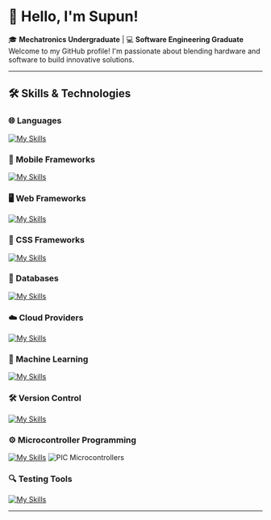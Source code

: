 
<!--
**SupunNarangoda/SupunNarangoda** is a ✨ _special_ ✨ repository because its `README.md` (this file) appears on your GitHub profile.

Here are some ideas to get you started:

- 🔭 I’m currently working on ...
- 🌱 I’m currently learning ...
- 👯 I’m looking to collaborate on ...
- 🤔 I’m looking for help with ...
- 💬 Ask me about ...
- 📫 How to reach me: ...
- 😄 Pronouns: ...
- ⚡ Fun fact: ...
-->
# 👋 Hello, I'm Supun!

🎓 **Mechatronics Undergraduate** | 💻 **Software Engineering Graduate**  
Welcome to my GitHub profile! I'm passionate about blending hardware and software to build innovative solutions.

---


## 🛠️ Skills & Technologies

### 🌐 Languages

[![My Skills](https://skillicons.dev/icons?i=js,python,c,java,html,css,php,dart,matlab)](https://skillicons.dev)


### 📱 Mobile Frameworks

[![My Skills](https://skillicons.dev/icons?i=flutter,react)](https://skillicons.dev)

### 🖥️ Web Frameworks

[![My Skills](https://skillicons.dev/icons?i=express)](https://skillicons.dev)

### 🎨 CSS Frameworks

[![My Skills](https://skillicons.dev/icons?i=bootstrap,tailwind)](https://skillicons.dev)

### 💾 Databases

[![My Skills](https://skillicons.dev/icons?i=mysql,sqlite)](https://skillicons.dev)

### ☁️ Cloud Providers

[![My Skills](https://skillicons.dev/icons?i=firebase)](https://skillicons.dev)

### 🤖 Machine Learning

[![My Skills](https://skillicons.dev/icons?i=sklearn)](https://skillicons.dev)

### 🛠️ Version Control

[![My Skills](https://skillicons.dev/icons?i=git)](https://skillicons.dev)

### ⚙️ Microcontroller Programming

[![My Skills](https://skillicons.dev/icons?i=arduino)](https://skillicons.dev) 
![PIC Microcontrollers](https://img.shields.io/badge/PIC-000000?style=for-the-badge&logoColor=white)

### 🔍 Testing Tools

[![My Skills](https://skillicons.dev/icons?i=postman)](https://skillicons.dev)

---

